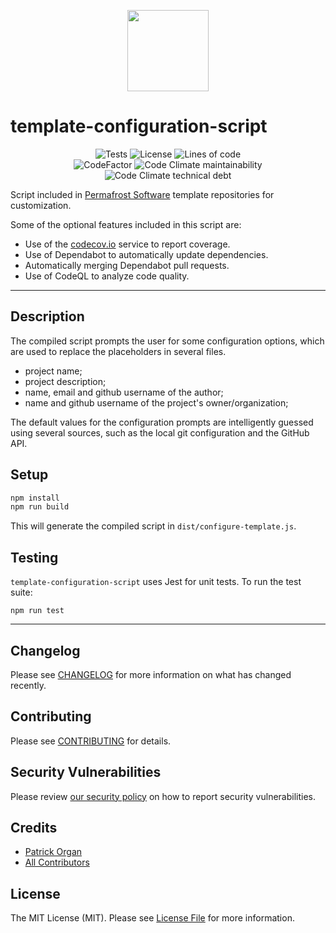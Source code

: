 <p align="center">
    <img style="height: 130px;" src="https://user-images.githubusercontent.com/5508707/178102899-d8a0d8ec-6126-4969-8dae-763c7d0b22ba.png" alt="" />
</p>

# template-configuration-script

<p align="center" style="flex">
<img alt="Tests" src="https://github.com/permafrost-dev/template-configuration-script/actions/workflows/run-tests.yml/badge.svg?branch=main" />
<img alt="License" src="https://shields.io/github/license/permafrost-dev/template-configuration-script" />
<img alt="Lines of code" src="https://img.shields.io/tokei/lines/github/permafrost-dev/template-configuration-script" />
<br>
<img src="https://www.codefactor.io/repository/github/permafrost-dev/template-configuration-script/badge" alt="CodeFactor" />
<img alt="Code Climate maintainability" src="https://img.shields.io/codeclimate/maintainability-percentage/permafrost-dev/template-configuration-script?logo=codeclimate" />
<img alt="Code Climate technical debt" src="https://img.shields.io/codeclimate/tech-debt/permafrost-dev/template-configuration-script?label=tech%20debt&logo=codeclimate" />
</p>

Script included in [Permafrost Software](https://github.com/permafrost-dev) template repositories for customization.

Some of the optional features included in this script are:

- Use of the [codecov.io](https://codecov.io) service to report coverage.
- Use of Dependabot to automatically update dependencies.
- Automatically merging Dependabot pull requests.
- Use of CodeQL to analyze code quality.

---

## Description

The compiled script prompts the user for some configuration options, which are used to replace the placeholders in several files.

- project name;
- project description;
- name, email and github username of the author;
- name and github username of the project's owner/organization;

The default values for the configuration prompts are intelligently guessed using several sources, such as the local git configuration and the GitHub API.

## Setup

```bash
npm install
npm run build
```

This will generate the compiled script in `dist/configure-template.js`.

## Testing

`template-configuration-script` uses Jest for unit tests.  To run the test suite:

`npm run test`

---

## Changelog

Please see [CHANGELOG](CHANGELOG.md) for more information on what has changed recently.

## Contributing

Please see [CONTRIBUTING](.github/CONTRIBUTING.md) for details.

## Security Vulnerabilities

Please review [our security policy](../../security/policy) on how to report security vulnerabilities.

## Credits

- [Patrick Organ](https://github.com/patinthehat)
- [All Contributors](../../contributors)

## License

The MIT License (MIT). Please see [License File](LICENSE) for more information.
